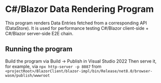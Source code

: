#  C#/Blazor Data Rendering Program

This program renders Data Entries fetched from a corresponding API (DataStore).
It is used for performance testing C#/Blazor client-side + C#/Blazor server-side E2E chain.


## Running the program

Build the program via Build -> Publish in Visual Studio 2022
Then serve it, for example, via `npx http-server -p 8087` from `<projectRoot>/BlazorClient/blazor-impl/bin/Release/net8.0/browser-wasm/publish/wwwroot`
